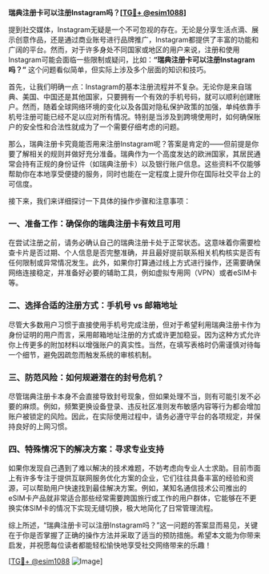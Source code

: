 **瑞典注册卡可以注册Instagram吗？[[TG💪+ @esim1088](https://t.me/s/esim1088)]**

提到社交媒体，Instagram无疑是一个不可忽视的存在。无论是分享生活点滴、展示创意作品，还是通过商业账号进行品牌推广，Instagram都提供了丰富的功能和广阔的平台。然而，对于许多身处不同国家或地区的用户来说，注册和使用Instagram可能会面临一些限制或疑问，比如：**“瑞典注册卡可以注册Instagram吗？”** 这个问题看似简单，但实际上涉及多个层面的知识和技巧。

首先，让我们明确一点：Instagram的基本注册流程并不复杂。无论你是来自瑞典、美国、中国还是其他国家，只要拥有一个有效的手机号码，就可以顺利创建账户。然而，随着全球网络环境的变化以及各国对隐私保护政策的加强，单纯依靠手机号注册可能已经不足以应对所有情况。特别是当涉及到跨境使用时，如何确保账户的安全性和合法性就成为了一个需要仔细考虑的问题。

那么，瑞典注册卡究竟能否用来注册Instagram呢？答案是肯定的——但前提是你要了解相关的规则并做好充分准备。瑞典作为一个高度发达的欧洲国家，其居民通常会持有正规的身份证件（如瑞典注册卡）以及银行账户信息。这些资料不仅能够帮助你在本地享受便捷的服务，同时也能在一定程度上提升你在国际社交平台上的可信度。

接下来，我们来详细探讨一下具体的操作步骤和注意事项：

### 一、准备工作：确保你的瑞典注册卡有效且可用

在尝试注册之前，请务必确认自己的瑞典注册卡处于正常状态。这意味着你需要检查卡片是否过期、个人信息是否完整准确，并且最好提前联系相关机构核实是否有任何限制或异常情况发生。此外，如果你打算通过线上方式进行操作，还需要确保网络连接稳定，并准备好必要的辅助工具，例如虚拟专用网（VPN）或者eSIM卡等。

### 二、选择合适的注册方式：手机号 vs 邮箱地址

尽管大多数用户习惯于直接使用手机号完成注册，但对于希望利用瑞典注册卡作为身份证明的用户而言，采用邮箱地址注册的方式或许更加稳妥。因为这种方式允许你上传更多的附加材料以增强账户的真实性。当然，在填写表格时仍需谨慎对待每一个细节，避免因疏忽而触发系统的审核机制。

### 三、防范风险：如何规避潜在的封号危机？

尽管瑞典注册卡本身不会直接导致封号现象，但如果处理不当，则有可能引发不必要的麻烦。例如，频繁更换设备登录、违反社区准则发布敏感内容等行为都会增加账户被锁定的风险。因此，在实际使用过程中，请务必遵守平台的各项规定，并保持良好的上网习惯。

### 四、特殊情况下的解决方案：寻求专业支持

如果你发现自己遇到了难以解决的技术难题，不妨考虑向专业人士求助。目前市面上有许多专注于提供互联网服务优化方案的企业，它们往往具备丰富的经验和资源，可以帮助用户快速找到最佳解决方案。例如，某知名通信技术公司推出的eSIM卡产品就非常适合那些经常需要跨国旅行或工作的用户群体，它能够在不更换实体SIM卡的情况下实现无缝切换，极大地简化了日常管理流程。

综上所述，“瑞典注册卡可以注册Instagram吗？”这一问题的答案显而易见，关键在于你是否掌握了正确的操作方法并采取了适当的预防措施。希望本文能为你带来启发，并祝愿每位读者都能轻松愉快地享受社交网络带来的乐趣！

[[TG💪+ @esim1088](https://t.me/s/esim1088) ![Image](https://i.postimg.cc/4NQfJmqS/Snipaste-2025-05-13-00-14-12.png)]
